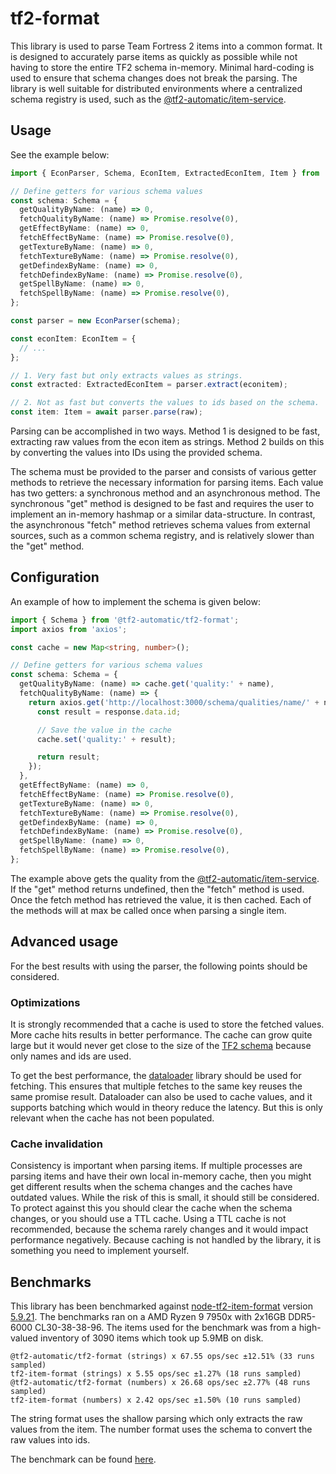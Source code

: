 # tf2-format

This library is used to parse Team Fortress 2 items into a common format. It is designed to accurately parse items as quickly as possible while not having to store the entire TF2 schema in-memory. Minimal hard-coding is used to ensure that schema changes does not break the parsing. The library is well suitable for distributed environments where a centralized schema registry is used, such as the [@tf2-automatic/item-service](../../apps/item-service/).

## Usage

See the example below:

```ts
import { EconParser, Schema, EconItem, ExtractedEconItem, Item } from '@tf2-automatic/tf2-format';

// Define getters for various schema values
const schema: Schema = {
  getQualityByName: (name) => 0,
  fetchQualityByName: (name) => Promise.resolve(0),
  getEffectByName: (name) => 0,
  fetchEffectByName: (name) => Promise.resolve(0),
  getTextureByName: (name) => 0,
  fetchTextureByName: (name) => Promise.resolve(0),
  getDefindexByName: (name) => 0,
  fetchDefindexByName: (name) => Promise.resolve(0),
  getSpellByName: (name) => 0,
  fetchSpellByName: (name) => Promise.resolve(0),
};

const parser = new EconParser(schema);

const econItem: EconItem = {
  // ...
};

// 1. Very fast but only extracts values as strings.
const extracted: ExtractedEconItem = parser.extract(econitem);

// 2. Not as fast but converts the values to ids based on the schema.
const item: Item = await parser.parse(raw);
```

Parsing can be accomplished in two ways. Method 1 is designed to be fast, extracting raw values from the econ item as strings. Method 2 builds on this by converting the values into IDs using the provided schema.

The schema must be provided to the parser and consists of various getter methods to retrieve the necessary information for parsing items. Each value has two getters: a synchronous method and an asynchronous method. The synchronous "get" method is designed to be fast and requires the user to implement an in-memory hashmap or a similar data-structure. In contrast, the asynchronous "fetch" method retrieves schema values from external sources, such as a common schema registry, and is relatively slower than the "get" method.

## Configuration

An example of how to implement the schema is given below:

```ts
import { Schema } from '@tf2-automatic/tf2-format';
import axios from 'axios';

const cache = new Map<string, number>();

// Define getters for various schema values
const schema: Schema = {
  getQualityByName: (name) => cache.get('quality:' + name),
  fetchQualityByName: (name) => {
    return axios.get('http://localhost:3000/schema/qualities/name/' + name).then((response) => {
      const result = response.data.id;

      // Save the value in the cache
      cache.set('quality:' + result);

      return result;
    });
  },
  getEffectByName: (name) => 0,
  fetchEffectByName: (name) => Promise.resolve(0),
  getTextureByName: (name) => 0,
  fetchTextureByName: (name) => Promise.resolve(0),
  getDefindexByName: (name) => 0,
  fetchDefindexByName: (name) => Promise.resolve(0),
  getSpellByName: (name) => 0,
  fetchSpellByName: (name) => Promise.resolve(0),
};
```

The example above gets the quality from the [@tf2-automatic/item-service](../../apps/item-service/). If the "get" method returns undefined, then the "fetch" method is used. Once the fetch method has retrieved the value, it is then cached. Each of the methods will at max be called once when parsing a single item.

## Advanced usage

For the best results with using the parser, the following points should be considered.

### Optimizations

It is strongly recommended that a cache is used to store the fetched values. More cache hits results in better performance. The cache can grow quite large but it would never get close to the size of the [TF2 schema](https://wiki.teamfortress.com/wiki/Item_schema) because only names and ids are used.

To get the best performance, the [dataloader](https://github.com/graphql/dataloader) library should be used for fetching. This ensures that multiple fetches to the same key reuses the same promise result. Dataloader can also be used to cache values, and it supports batching which would in theory reduce the latency. But this is only relevant when the cache has not been populated.

### Cache invalidation

Consistency is important when parsing items. If multiple processes are parsing items and have their own local in-memory cache, then you might get different results when the schema changes and the caches have outdated values. While the risk of this is small, it should still be considered. To protect against this you should clear the cache when the schema changes, or you should use a TTL cache. Using a TTL cache is not recommended, because the schema rarely changes and it would impact performance negatively. Because caching is not handled by the library, it is something you need to implement yourself.

## Benchmarks

This library has been benchmarked against [node-tf2-item-format](https://github.com/danocmx/node-tf2-item-format) version [5.9.21](https://github.com/danocmx/node-tf2-item-format/releases/tag/v5.9.21). The benchmarks ran on a AMD Ryzen 9 7950x with 2x16GB DDR5-6000 CL30-38-38-96. The items used for the benchmark was from a high-valued inventory of 3090 items which took up 5.9MB on disk.

```
@tf2-automatic/tf2-format (strings) x 67.55 ops/sec ±12.51% (33 runs sampled)
tf2-item-format (strings) x 5.55 ops/sec ±1.27% (18 runs sampled)
@tf2-automatic/tf2-format (numbers) x 26.68 ops/sec ±2.77% (48 runs sampled)
tf2-item-format (numbers) x 2.42 ops/sec ±1.50% (10 runs sampled)
```

The string format uses the shallow parsing which only extracts the raw values from the item. The number format uses the schema to convert the raw values into ids.

The benchmark can be found [here](../../benchmarks/tf2-format/).
